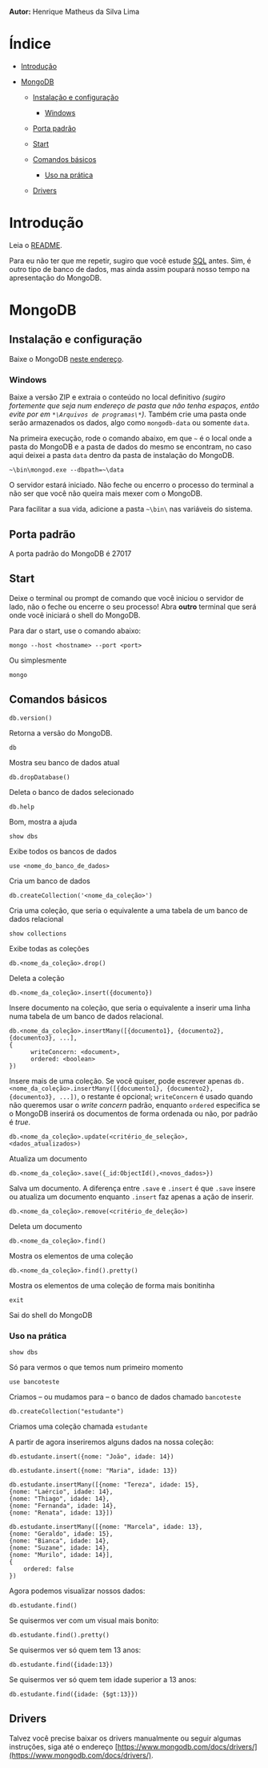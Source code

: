 **Autor:** Henrique Matheus da Silva Lima

# Índice

* [Introdução](#intro)

* [MongoDB](#mongodb)

	* [Instalação e configuração](#mongodb_installconf)

		* [Windows](#mongodb_installconf_win)

	* [Porta padrão](#mongodb_port)

	* [Start](#mongodb_start)

	* [Comandos básicos](#mongodb_basic)

		* [Uso na prática](#mongodb_basic_test)

	* [Drivers](#mongodb_drivers)

# Introdução<span id="intro"></span>

Leia o [README](README.md).

Para eu não ter que me repetir, sugiro que você estude [SQL](SQL.md) antes. Sim, é outro tipo de banco de dados, mas ainda assim poupará nosso tempo na apresentação do MongoDB.

# MongoDB<span id="mongodb"></span>

## Instalação e configuração<span id="mongodb_installconf"></span>

Baixe o MongoDB [neste endereço](https://www.mongodb.com/try/download/community).

### Windows<span id="mongodb_installconf_win"></span>

Baixe a versão ZIP e extraia o conteúdo no local definitivo *(sugiro fortemente que seja num endereço de pasta que não tenha espaços, então evite por em `*\Arquivos de programas\*`)*. Também crie uma pasta onde serão armazenados os dados, algo como `mongodb-data` ou somente `data`.

Na primeira execução, rode o comando abaixo, em que `~` é o local onde a pasta do MongoDB e a pasta de dados do mesmo se encontram, no caso aqui deixei a pasta `data` dentro da pasta de instalação do MongoDB.

    ~\bin\mongod.exe --dbpath=~\data

O servidor estará iniciado. Não feche ou encerro o processo do terminal a não ser que você não queira mais mexer com o MongoDB.

Para facilitar a sua vida, adicione a pasta `~\bin\` nas variáveis do sistema.

## Porta padrão<span id="mongodb_port"></span>

A porta padrão do MongoDB é 27017

## Start<span id="mongodb_start"></span>

Deixe o terminal ou prompt de comando que você iniciou o servidor de lado, não o feche ou encerre o seu processo! Abra **outro** terminal que será onde você iniciará o shell do MongoDB.

Para dar o start, use o comando abaixo:

    mongo --host <hostname> --port <port>

Ou simplesmente

    mongo

## Comandos básicos<span id="mongodb_basic"></span>

    db.version()

Retorna a versão do MongoDB.

    db

Mostra seu banco de dados atual

    db.dropDatabase()

Deleta o banco de dados selecionado

    db.help

Bom, mostra a ajuda

    show dbs

Exibe todos os bancos de dados

    use <nome_do_banco_de_dados>

Cria um banco de dados

    db.createCollection('<nome_da_coleção>')

Cria uma coleção, que seria o equivalente a uma tabela de um banco de dados relacional

    show collections

Exibe todas as coleções

    db.<nome_da_coleção>.drop()

Deleta a coleção

    db.<nome_da_coleção>.insert({documento})

Insere documento na coleção, que seria o equivalente a inserir uma linha numa tabela de um banco de dados relacional.

    db.<nome_da_coleção>.insertMany([{documento1}, {documento2}, {documento3}, ...],
    {
          writeConcern: <document>,
          ordered: <boolean>
    })

Insere mais de uma coleção. Se você quiser, pode escrever apenas `db.<nome_da_coleção>.insertMany([{documento1}, {documento2}, {documento3}, ...])`, o restante é opcional; `writeConcern` é usado quando não queremos usar o *write concern* padrão, enquanto `ordered` especifica se o MongoDB inserirá os documentos de forma ordenada ou não, por padrão é *true*.

    db.<nome_da_coleção>.update(<critério_de_seleção>, <dados_atualizados>)

Atualiza um documento

    db.<nome_da_coleção>.save({_id:ObjectId(),<novos_dados>})

Salva um documento. A diferença entre `.save` e `.insert` é que `.save` insere ou atualiza um documento enquanto `.insert` faz apenas a ação de inserir.

    db.<nome_da_coleção>.remove(<critério_de_deleção>)

Deleta um documento

    db.<nome_da_coleção>.find()

Mostra os elementos de uma coleção

    db.<nome_da_coleção>.find().pretty()

Mostra os elementos de uma coleção de forma mais bonitinha

    exit

Sai do shell do MongoDB

### Uso na prática<span id="mongodb_basic_test"></span>

    show dbs

Só para vermos o que temos num primeiro momento

    use bancoteste

Criamos – ou mudamos para – o banco de dados chamado `bancoteste`

    db.createCollection("estudante")

Criamos uma coleção chamada `estudante`

A partir de agora inseriremos alguns dados na nossa coleção:

    db.estudante.insert({nome: "João", idade: 14})

<span></span>

    db.estudante.insert({nome: "Maria", idade: 13})

<span></span>

    db.estudante.insertMany([{nome: "Tereza", idade: 15},
    {nome: "Laércio", idade: 14},
    {nome: "Thiago", idade: 14},
    {nome: "Fernanda", idade: 14},
    {nome: "Renata", idade: 13}])

<span></span>

    db.estudante.insertMany([{nome: "Marcela", idade: 13},
    {nome: "Geraldo", idade: 15},
    {nome: "Bianca", idade: 14},
    {nome: "Suzane", idade: 14},
    {nome: "Murilo", idade: 14}],
    {
        ordered: false
    })

Agora podemos visualizar nossos dados:

    db.estudante.find()

Se quisermos ver com um visual mais bonito:

    db.estudante.find().pretty()

Se quisermos ver só quem tem 13 anos:

    db.estudante.find({idade:13})

Se quisermos ver só quem tem idade superior a 13 anos:

    db.estudante.find({idade: {$gt:13}})

## Drivers<span id="mongodb_drivers"></span>

Talvez você precise baixar os drivers manualmente ou seguir algumas instruções, siga até o endereço [https://www.mongodb.com/docs/drivers/](https://www.mongodb.com/docs/drivers/).